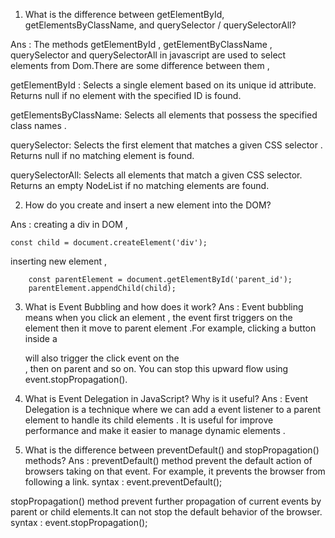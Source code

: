1. What is the difference between getElementById, getElementsByClassName, and querySelector / querySelectorAll?


Ans : The methods getElementById , getElementByClassName , querySelector and querySelectorAll in javascript are used to select elements from Dom.There are some difference between them , 

getElementById : Selects a single element based on its unique id attribute. Returns null if no element with the specified ID is found.

getElementsByClassName: Selects all elements that possess the specified class names .

querySelector: Selects the first element that matches a given CSS selector . Returns null if no matching element is found. 

querySelectorAll: Selects all elements that match a given CSS selector. Returns an empty NodeList if no matching elements are found. 


2. How do you create and insert a new element into the DOM?

Ans : creating a div in DOM ,

	const child = document.createElement('div');

inserting new element ,

    	const parentElement = document.getElementById('parent_id'); 
    	parentElement.appendChild(child);

3. What is Event Bubbling and how does it work?
Ans : Event bubbling means when you click an element , the event first triggers on the element then it move to parent element .For example, clicking a button inside a <div> will also trigger the click event on the <div>, then on parent and so on. You can stop this upward flow using event.stopPropagation().



4. What is Event Delegation in JavaScript? Why is it useful?
Ans : Event Delegation is a technique where we can add a event listener to a parent element to handle its child elements . It is useful for improve performance and make it easier to manage dynamic elements .


5. What is the difference between preventDefault() and stopPropagation() methods?
Ans : preventDefault() method prevent the default action of browsers taking on that event. For example, it prevents the browser from following a link. 
syntax : event.preventDefault();

stopPropagation() method prevent further propagation of current events by parent or child elements.It can not stop the default behavior of the browser.
syntax : event.stopPropagation();
